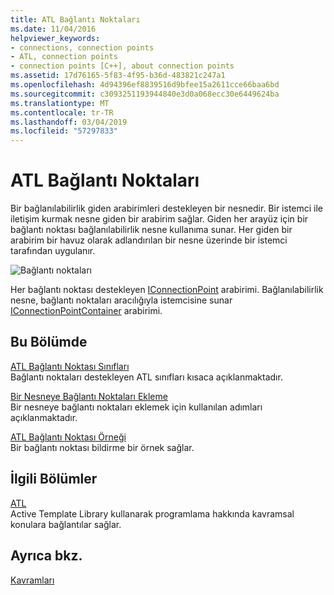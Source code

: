 ```yaml
---
title: ATL Bağlantı Noktaları
ms.date: 11/04/2016
helpviewer_keywords:
- connections, connection points
- ATL, connection points
- connection points [C++], about connection points
ms.assetid: 17d76165-5f83-4f95-b36d-483821c247a1
ms.openlocfilehash: 4d94396ef8839516d9bfee15a2611cce66baa6bd
ms.sourcegitcommit: c3093251193944840e3d0a068ecc30e6449624ba
ms.translationtype: MT
ms.contentlocale: tr-TR
ms.lasthandoff: 03/04/2019
ms.locfileid: "57297833"
---
```

# <a name="atl-connection-points"></a>ATL Bağlantı Noktaları

Bir bağlanılabilirlik giden arabirimleri destekleyen bir nesnedir. Bir istemci ile iletişim kurmak nesne giden bir arabirim sağlar. Giden her arayüz için bir bağlantı noktası bağlanılabilirlik nesne kullanıma sunar. Her giden bir arabirim bir havuz olarak adlandırılan bir nesne üzerinde bir istemci tarafından uygulanır.

![Bağlantı noktaları](../atl/media/vc2zw31.gif "bağlantı noktaları")

Her bağlantı noktası destekleyen [IConnectionPoint](/windows/desktop/api/ocidl/nn-ocidl-iconnectionpoint) arabirimi. Bağlanılabilirlik nesne, bağlantı noktaları aracılığıyla istemcisine sunar [IConnectionPointContainer](/windows/desktop/api/ocidl/nn-ocidl-iconnectionpointcontainer) arabirimi.

## <a name="in-this-section"></a>Bu Bölümde

[ATL Bağlantı Noktası Sınıfları](../atl/atl-connection-point-classes.md)<br/>
Bağlantı noktaları destekleyen ATL sınıfları kısaca açıklanmaktadır.

[Bir Nesneye Bağlantı Noktaları Ekleme](../atl/adding-connection-points-to-an-object.md)<br/>
Bir nesneye bağlantı noktaları eklemek için kullanılan adımları açıklanmaktadır.

[ATL Bağlantı Noktası Örneği](../atl/atl-connection-point-example.md)<br/>
Bir bağlantı noktası bildirme bir örnek sağlar.

## <a name="related-sections"></a>İlgili Bölümler

[ATL](../atl/active-template-library-atl-concepts.md)<br/>
Active Template Library kullanarak programlama hakkında kavramsal konulara bağlantılar sağlar.

## <a name="see-also"></a>Ayrıca bkz.

[Kavramları](../atl/active-template-library-atl-concepts.md)
